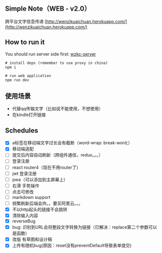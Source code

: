 ## Simple Note（WEB - v2.0） 
跨平台文字信息传递 [http://wenzikuaichuan.herokuapp.com/](http://wenzikuaichuan.herokuapp.com/)

## How to run it
You should run server side first: [wzkc-server](https://github.com/IOriens/wzkc-server)
```
# install deps (remember to use proxy in china)
npm i

# run web application 
npm run dev
```


## 使用场景 
- 代替qq传输文字（比如说不能使用，不想使用）
- 在kindle打开链接

## Schedules
- [x] a标签在移动端文字过长会有截断（word-wrap: break-word;）
- [x] 移动端适配
- [ ] 提交后内容自动刷新（跨组件通信，redux。。。）
- [ ] 登录注册
- [ ] react router4（现在不用router了）
- [ ] jwt 登录注册
- [ ] pwa（可以添加到主屏幕上）
- [ ] 右滑 手势操作
- [ ] 点击可修改
- [ ] markdown support
- [ ] 频繁刷新后端会炸。。要买阿里云。。。
- [x] 不以http起头的链接不会跳转
- [x] 清除输入内容 
- [x] reverseBug
- [x] bug: 识别到URL会将整段文字转换为链接（已解决：replace第二个参数可以是函数）
- [x] 改版 有草图和设计稿
- [x] 上传有随机bug(原因：reset没有preventDefault导致表单提交)